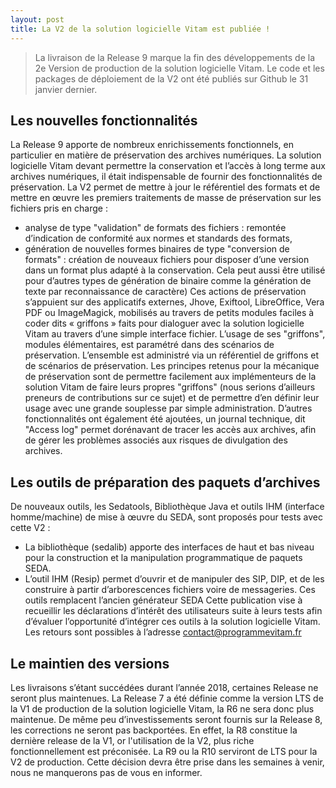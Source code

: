 ```yaml
---
layout: post
title: La V2 de la solution logicielle Vitam est publiée !
---
```


> La livraison de la Release 9 marque la fin des développements de la 2e Version de production de la solution logicielle Vitam. Le code et les packages de déploiement de la V2 ont été publiés sur Github le 31 janvier dernier.

## Les nouvelles fonctionnalités

La Release 9 apporte de nombreux enrichissements fonctionnels, en particulier en matière de préservation des archives numériques.
La solution logicielle Vitam devant permettre la conservation et l’accès à long terme aux archives numériques, il était indispensable de fournir des fonctionnalités de préservation. 
La V2 permet de mettre à jour le référentiel des formats et de mettre en œuvre les premiers traitements de masse de préservation sur les fichiers pris en charge : 
  - analyse de type "validation" de formats des fichiers : remontée d’indication de conformité aux normes et standards des formats,
  - génération de nouvelles formes binaires de type "conversion de formats" : création de nouveaux fichiers pour disposer d’une version dans un format plus adapté à la conservation. Cela peut aussi être utilisé pour d’autres types de génération de binaire comme la génération de texte par reconnaissance de caractère)
Ces actions de préservation s’appuient sur des applicatifs externes, Jhove, Exiftool, LibreOffice, Vera PDF ou ImageMagick, mobilisés au travers de petits modules faciles à coder dits « griffons » faits pour dialoguer avec la solution logicielle Vitam au travers d’une simple interface fichier. L’usage de ses "griffons", modules élémentaires, est paramétré dans des scénarios de préservation. L’ensemble est administré via un référentiel de griffons et de scénarios de préservation.
Les principes retenus pour la mécanique de préservation sont de permettre facilement aux implémenteurs de la solution Vitam de faire leurs propres "griffons" (nous serions d’ailleurs preneurs de contributions sur ce sujet) et de permettre d’en définir leur usage avec une grande souplesse par simple administration.
D’autres fonctionnalités ont également été ajoutées, un journal technique, dit "Access log" permet dorénavant de tracer les accès aux archives, afin de gérer les problèmes associés aux risques de divulgation des archives.

## Les outils de préparation des paquets d’archives
De nouveaux outils, les Sedatools, Bibliothèque Java et outils IHM (interface homme/machine) de mise à œuvre du SEDA, sont proposés pour tests avec cette V2 :
  - La bibliothèque (sedalib) apporte des interfaces de haut et bas niveau pour la construction et la manipulation programmatique de paquets SEDA.  
  - L’outil IHM (Resip) permet d’ouvrir et de manipuler des SIP, DIP, et de les construire à partir d’arborescences fichiers voire de messageries.
Ces outils remplacent l’ancien générateur SEDA
Cette publication vise à recueillir les déclarations d’intérêt des utilisateurs suite à leurs tests afin d’évaluer l’opportunité d’intégrer ces outils à la solution logicielle Vitam. Les retours sont possibles à l’adresse contact@programmevitam.fr

## Le maintien des versions
Les livraisons s’étant succédées durant l’année 2018, certaines Release ne seront plus maintenues. La Release 7 a été définie comme la version LTS de la V1 de production de la solution logicielle Vitam, la R6 ne sera donc plus maintenue. De même peu d’investissements seront fournis sur la Release 8, les corrections ne seront pas backportées. En effet, la R8 constitue la dernière release de la V1, or l'utilisation de la V2, plus riche fonctionnellement est préconisée. 
La R9 ou la R10 serviront de LTS pour la V2 de production. Cette décision devra être prise dans les semaines à venir, nous ne manquerons pas de vous en informer.

